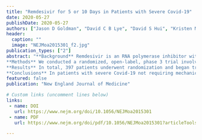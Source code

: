 ```yaml
---
title: "Remdesivir for 5 or 10 Days in Patients with Severe Covid-19"
date: 2020-05-27
publishDate: 2020-05-27
authors: ["Jason D Goldman", "David C B Lye", "David S Hui", "Kristen M Marks", "Raffaele Bruno", "Rocio Montejano", "Christoph D Spinner", "Massimo Galli", "Mi-Young Ahn", "Ronald G Nahass", "Yao-Shen Chen", "Devi SenGupta", "Robert H Hyland", "Anu O Osinusi", "Huyen Cao", "Christiana Blair", "Xuelian Wei", "Anuj Gaggar", "Diana M Brainard", "William J Towner", "Jose Muñoz", "Kathleen M Mullane", "Francisco M Marty", "Karen T Tashima", "George Diaz", "Aruna Subramanian", "**GS-US-540-5773 Investigators**"]
header:
  caption: ""
  image: "NEJMoa2015301_f2.jpg"
publication_types: ["2"]
abstract: "**Background** Remdesivir is an RNA polymerase inhibitor with potent antiviral activity in vitro and efficacy in animal models of coronavirus disease 2019 (Covid-19).
**Methods** We conducted a randomized, open-label, phase 3 trial involving hospitalized patients with confirmed SARS-CoV-2 infection, oxygen saturation of 94% or less while they were breathing ambient air, and radiologic evidence of pneumonia. Patients were randomly assigned in a 1:1 ratio to receive intravenous remdesivir for either 5 days or 10 days. All patients received 200 mg of remdesivir on day 1 and 100 mg once daily on subsequent days. The primary end point was clinical status on day 14, assessed on a 7-point ordinal scale.
**Results** In total, 397 patients underwent randomization and began treatment (200 patients for 5 days and 197 for 10 days). The median duration of treatment was 5 days (interquartile range, 5 to 5) in the 5-day group and 9 days (interquartile range, 5 to 10) in the 10-day group. At baseline, patients randomly assigned to the 10-day group had significantly worse clinical status than those assigned to the 5-day group (P = 0.02). By day 14, a clinical improvement of 2 points or more on the ordinal scale occurred in 64% of patients in the 5-day group and in 54% in the 10-day group. After adjustment for baseline clinical status, patients in the 10-day group had a distribution in clinical status at day 14 that was similar to that among patients in the 5-day group (P = 0.14). The most common adverse events were nausea (9% of patients), worsening respiratory failure (8%), elevated alanine aminotransferase level (7%), and constipation (7%).
**Conclusions** In patients with severe Covid-19 not requiring mechanical ventilation, our trial did not show a significant difference between a 5-day course and a 10-day course of remdesivir. With no placebo control, however, the magnitude of benefit cannot be determined. (Funded by Gilead Sciences; GS-US-540-5773 ClinicalTrials.gov number, NCT04292899.)."
featured: false 
publication: "New England Journal of Medicine"

# Custom links (uncomment lines below)
links:
 - name: DOI
   url: https://www.nejm.org/doi/10.1056/NEJMoa2015301
 - name: PDF
   url: https://www.nejm.org/doi/pdf/10.1056/NEJMoa2015301?articleTools=true

---
```

